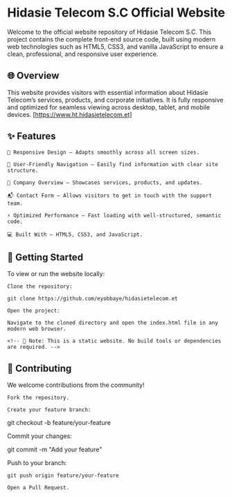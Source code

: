# Hidasie Telecom S.C Official Website

Welcome to the official website repository of Hidasie Telecom S.C. This project contains the complete front-end source code, built using modern web technologies such as HTML5, CSS3, and vanilla JavaScript to ensure a clean, professional, and responsive user experience.

## 🌐 Overview

This website provides visitors with essential information about Hidasie Telecom’s services, products, and corporate initiatives. It is fully responsive and optimized for seamless viewing across desktop, tablet, and mobile devices.
[https://www.ht.hidasietelecom.et]

## ✨ Features

    📱 Responsive Design – Adapts smoothly across all screen sizes.

    🧭 User-Friendly Navigation – Easily find information with clear site structure.

    🏢 Company Overview – Showcases services, products, and updates.

    📬 Contact Form – Allows visitors to get in touch with the support team.

    ⚡ Optimized Performance – Fast loading with well-structured, semantic code.

    💻 Built With – HTML5, CSS3, and JavaScript.

## 🚀 Getting Started

To view or run the website locally:

    Clone the repository:

    git clone https://github.com/eyobbaye/hidasietelecom.et

    Open the project:

    Navigate to the cloned directory and open the index.html file in any modern web browser.

    <!-- 📌 Note: This is a static website. No build tools or dependencies are required. -->

## 🤝 Contributing

We welcome contributions from the community!

    Fork the repository.

    Create your feature branch:

git checkout -b feature/your-feature

Commit your changes:

git commit -m "Add your feature"

Push to your branch:

    git push origin feature/your-feature

    Open a Pull Request.

<!-- 📄 License

This project is licensed under the MIT License.
📬 Contact

For questions or support, please reach out via email:
📧 contact@hidasietelecom.com -->
